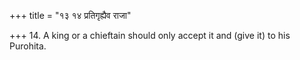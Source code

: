 +++
title = "१३ १४ प्रतिगृह्यैव राजा"

+++
14. A king or a chieftain should only accept it and (give it) to his Purohita.
